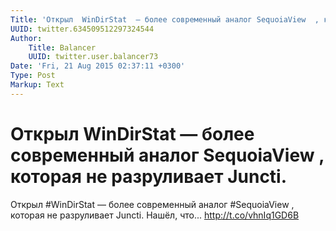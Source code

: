 ```yaml
---
Title: 'Открыл  WinDirStat  — более современный аналог SequoiaView  , которая не разруливает Juncti.'
UUID: twitter.634509512297324544
Author:
    Title: Balancer
    UUID: twitter.user.balancer73
Date: 'Fri, 21 Aug 2015 02:37:11 +0300'
Type: Post
Markup: Text
---
```


# Открыл  WinDirStat  — более современный аналог SequoiaView  , которая не разруливает Juncti.

Открыл  #WinDirStat  — более современный аналог
#SequoiaView  , которая не разруливает Juncti. Нашёл, что...
http://t.co/vhnIq1GD6B